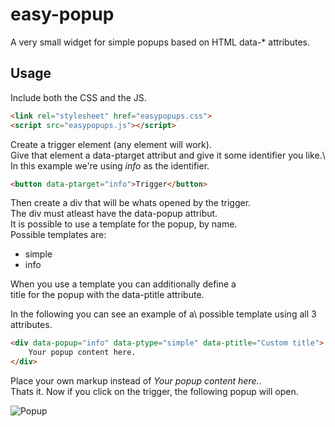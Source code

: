 # easy-popup

A very small widget for simple popups based on HTML data-* attributes.

## Usage

Include both the CSS and the JS.

```html
<link rel="stylesheet" href="easypopups.css">
<script src="easypopups.js"></script>
```

Create a trigger element (any element will work).\
Give that element a data-ptarget attribut and give it some identifier you like.\ 
In this example we're using *info* as the identifier.

```html
<button data-ptarget="info">Trigger</button>
```

Then create a div that will be whats opened by the trigger.\
The div must atleast have the data-popup attribut.\
It is possible to use a template for the popup, by name.\
Possible templates are:

- simple
- info

When you use a template you can additionally define a\
title for the popup with the data-ptitle attribute.

In the following you can see an example of a\ 
possible template using all 3 attributes.

```html
<div data-popup="info" data-ptype="simple" data-ptitle="Custom title">
    Your popup content here.
</div>
```

Place your own markup instead of *Your popup content here.*.\
Thats it. Now if you click on the trigger, the following popup will open.

![Popup](https://image.prntscr.com/image/K_NeLxyORxCyGxZoLt_vFg.png)


